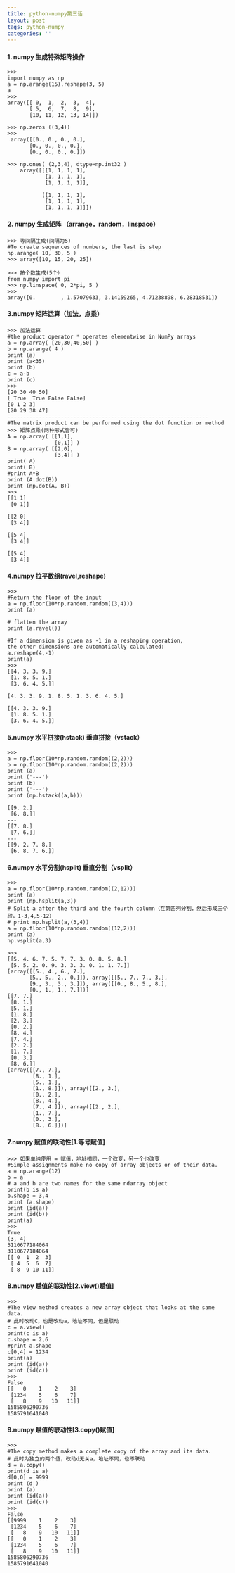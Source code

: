 ```yaml
---
title: python-numpy第三话
layout: post
tags: python-numpy
categories: ''
---
```

#### 1. numpy 生成特殊矩阵操作
    >>>
    import numpy as np
    a = np.arange(15).reshape(3, 5)
    a
    >>>
    array([[ 0,  1,  2,  3,  4],
           [ 5,  6,  7,  8,  9],
           [10, 11, 12, 13, 14]])
           
    >>> np.zeros ((3,4))  
    >>>
     array([[0., 0., 0., 0.],
           [0., 0., 0., 0.],
           [0., 0., 0., 0.]])
           
    >>> np.ones( (2,3,4), dtype=np.int32 )
        array([[[1, 1, 1, 1],
                [1, 1, 1, 1],
                [1, 1, 1, 1]],
    
               [[1, 1, 1, 1],
                [1, 1, 1, 1],
                [1, 1, 1, 1]]])
                
#### 2. numpy 生成矩阵 （arrange，random，linspace）
    >>> 等间隔生成(间隔为5)      
    #To create sequences of numbers, the last is step
    np.arange( 10, 30, 5 )  
    >>> array([10, 15, 20, 25])
    
    >>> 按个数生成(5个）
    from numpy import pi
    >>> np.linspace( 0, 2*pi, 5 )
    >>>
    array([0.        , 1.57079633, 3.14159265, 4.71238898, 6.28318531])
    
#### 3.numpy 矩阵运算（加法，点乘）
    >>> 加法运算
    #the product operator * operates elementwise in NumPy arrays
    a = np.array( [20,30,40,50] )
    b = np.arange( 4 )
    print (a) 
    print (a<35)
    print (b)
    c = a-b
    print (c)
    >>>
    [20 30 40 50]
    [ True  True False False]
    [0 1 2 3]
    [20 29 38 47]
    ----------------------------------------------------------------
    #The matrix product can be performed using the dot function or method
    >>> 矩阵点乘(两种形式皆可)
    A = np.array( [[1,1],
                   [0,1]] )
    B = np.array( [[2,0],
                   [3,4]] )
    print( A)
    print( B)
    #print A*B
    print (A.dot(B))
    print (np.dot(A, B)) 
    >>>
    [[1 1]
     [0 1]]
     
    [[2 0]
     [3 4]]
     
    [[5 4]
     [3 4]]
     
    [[5 4]
     [3 4]]
     
#### 4.numpy 拉平数组(ravel,reshape)

    >>>
    #Return the floor of the input
    a = np.floor(10*np.random.random((3,4)))
    print (a)
    
    # flatten the array
    print (a.ravel())
    
    #If a dimension is given as -1 in a reshaping operation, 
    the other dimensions are automatically calculated:
    a.reshape(4,-1)
    print(a)
    >>>
    [[4. 3. 3. 9.]
     [1. 8. 5. 1.]
     [3. 6. 4. 5.]]
     
    [4. 3. 3. 9. 1. 8. 5. 1. 3. 6. 4. 5.]
    
    [[4. 3. 3. 9.]
     [1. 8. 5. 1.]
     [3. 6. 4. 5.]]
     
#### 5.numpy 水平拼接(hstack) 垂直拼接（vstack）
    
    >>>
    a = np.floor(10*np.random.random((2,2)))
    b = np.floor(10*np.random.random((2,2)))
    print (a)
    print ('---')
    print (b)
    print ('---')
    print (np.hstack((a,b))) 
    
   >>> 
    [[9. 2.]
     [6. 8.]]
    ---
    [[7. 8.]
     [7. 6.]]
    ---
    [[9. 2. 7. 8.]
     [6. 8. 7. 6.]]
     
#### 6.numpy 水平分割(hsplit) 垂直分割（vsplit）
    >>>
    a = np.floor(10*np.random.random((2,12)))
    print (a)
    print (np.hsplit(a,3))
    # Split a after the third and the fourth column（在第四列分割，然后形成三个段，1-3,4,5-12）
    # print np.hsplit(a,(3,4))  
    a = np.floor(10*np.random.random((12,2)))
    print (a)
    np.vsplit(a,3)
    
    >>>
    [[5. 4. 6. 7. 5. 7. 7. 3. 0. 8. 5. 8.]
     [5. 5. 2. 0. 9. 3. 3. 3. 0. 1. 1. 7.]]
    [array([[5., 4., 6., 7.],
           [5., 5., 2., 0.]]), array([[5., 7., 7., 3.],
           [9., 3., 3., 3.]]), array([[0., 8., 5., 8.],
           [0., 1., 1., 7.]])]
    [[7. 7.]
     [8. 1.]
     [5. 1.]
     [1. 8.]
     [2. 3.]
     [0. 2.]
     [8. 4.]
     [7. 4.]
     [2. 2.]
     [1. 7.]
     [0. 3.]
     [8. 6.]]
    [array([[7., 7.],
            [8., 1.],
            [5., 1.],
            [1., 8.]]), array([[2., 3.],
            [0., 2.],
            [8., 4.],
            [7., 4.]]), array([[2., 2.],
            [1., 7.],
            [0., 3.],
            [8., 6.]])]
            
#### 7.numpy 赋值的联动性[1.等号赋值]
    >>> 如果单纯使用 = 赋值，地址相同，一个改变，另一个也改变 
    #Simple assignments make no copy of array objects or of their data.
    a = np.arange(12)
    b = a
    # a and b are two names for the same ndarray object
    print(b is a)
    b.shape = 3,4
    print (a.shape)
    print (id(a))
    print (id(b))
    print(a)
    >>>
    True
    (3, 4)
    3110677184064
    3110677184064
    [[ 0  1  2  3]
     [ 4  5  6  7]
     [ 8  9 10 11]]
     
#### 8.numpy 赋值的联动性[2.view()赋值]   
    >>> 
    #The view method creates a new array object that looks at the same data.
    # 此时改动C，也是改动a，地址不同，但是联动
    c = a.view()
    print(c is a)
    c.shape = 2,6
    #print a.shape
    c[0,4] = 1234
    print(a)
    print (id(a))
    print (id(c))
    >>>
    False
    [[   0    1    2    3]
     [1234    5    6    7]
     [   8    9   10   11]]
    1585806290736
    1585791641040

#### 9.numpy 赋值的联动性[3.copy()赋值] 
    >>>
    #The copy method makes a complete copy of the array and its data.
    # 此时为独立的两个值，改动d无关a，地址不同，也不联动
    d = a.copy() 
    print(d is a)
    d[0,0] = 9999
    print (d )
    print (a)
    print (id(a))
    print (id(c))
    >>>
    False
    [[9999    1    2    3]
     [1234    5    6    7]
     [   8    9   10   11]]
    [[   0    1    2    3]
     [1234    5    6    7]
     [   8    9   10   11]]
    1585806290736
    1585791641040